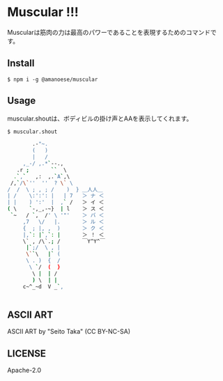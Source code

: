 # Muscular !!!

Muscularは筋肉の力は最高のパワーであることを表現するためのコマンドです。

## Install

```npm install
$ npm i -g @amanoese/muscular
```

## Usage

muscular.shoutは、ボディビルの掛け声とAAを表示してくれます。

```bash
$ muscular.shout

        .-"~.           
        (   )           
        |   /           
     ,_-/ ,.*`--.,      
   .r ;       ``  \     
  .`,`   ,:  ,.`A`,\    
 /,`/\`''  ''  ? \` \   
/  /  \ ; , ; /    )  } ＿人人＿
| /    \:':': |   | 7   ＞ ナ ＜
| |    ) ':'  |  ,` /   ＞ イ ＜
( \    `-,_,-~}  | l    ＞ ス ＜
 `~   / `,  /' \ '"'    ＞ バ ＜
     ,7   \/   |.       ＞ ル ＜
     {  ; |, ,  )       ＞ ク ＜
     |,`: |`,`: |       ＞ ！ ＜
     \` , /\`.; /       ￣Y^Y^￣
      |`;/  \ , |       
      \``\   |` (       
      \ . )  {  /       
       \ `/  (  }       
        \ |  | /        
        ) \  | |        
     c~^_~d  V _`,      
                        

```

## ASCII ART
ASCII ART by "Seito Taka" (CC BY-NC-SA)

## LICENSE
Apache-2.0
